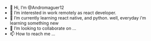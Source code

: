 - 👋 Hi, I’m @Andromaguer12
- 👀 I’m interested in work remotely as react developer.
- 🌱 I’m currently learning react native, and python. well, everyday i'm learning something new
- 💞️ I’m looking to collaborate on ...
- 📫 How to reach me ...

<!---
Andromaguer12/Andromaguer12 is a ✨ special ✨ repository because its `README.md` (this file) appears on your GitHub profile.
You can click the Preview link to take a look at your changes.
--->
